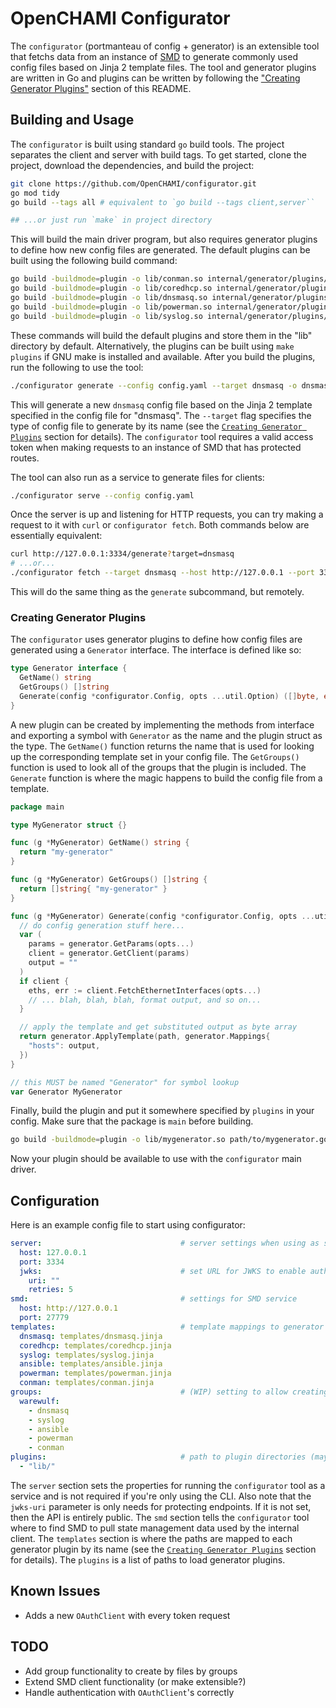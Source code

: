 # OpenCHAMI Configurator

The `configurator` (portmanteau of config + generator) is an extensible tool that fetchs data from an instance of [SMD](https://github.com/OpenCHAMI/smd) to generate commonly used config files based on Jinja 2 template files. The tool and generator plugins are written in Go and plugins can be written by following the ["Creating Generator Plugins"](#creating-generator-plugins) section of this README.

## Building and Usage

The `configurator` is built using standard `go` build tools. The project separates the client and server with build tags. To get started, clone the project, download the dependencies, and build the project:

```bash
git clone https://github.com/OpenCHAMI/configurator.git
go mod tidy
go build --tags all # equivalent to `go build --tags client,server``

## ...or just run `make` in project directory
```

This will build the main driver program, but also requires generator plugins to define how new config files are generated. The default plugins can be built using the following build command:

```bash
go build -buildmode=plugin -o lib/conman.so internal/generator/plugins/conman/conman.go
go build -buildmode=plugin -o lib/coredhcp.so internal/generator/plugins/coredhcp/coredhcp.go
go build -buildmode=plugin -o lib/dnsmasq.so internal/generator/plugins/dnsmasq/dnsmasq.go
go build -buildmode=plugin -o lib/powerman.so internal/generator/plugins/powerman/powerman.go
go build -buildmode=plugin -o lib/syslog.so internal/generator/plugins/syslog/syslog.go
```

These commands will build the default plugins and store them in the "lib" directory by default. Alternatively, the plugins can be built using `make plugins` if GNU make is installed and available. After you build the plugins, run the following to use the tool:

```bash
./configurator generate --config config.yaml --target dnsmasq -o dnsmasq.conf
```

This will generate a new `dnsmasq` config file based on the Jinja 2 template specified in the config file for "dnsmasq". The `--target` flag specifies the type of config file to generate by its name (see the [`Creating Generator Plugins`](#creating-generator-plugins) section for details). The `configurator` tool requires a valid access token when making requests to an instance of SMD that has protected routes.

The tool can also run as a service to generate files for clients:

```bash
./configurator serve --config config.yaml
```

Once the server is up and listening for HTTP requests, you can try making a request to it with `curl` or `configurator fetch`. Both commands below are essentially equivalent:

```bash
curl http://127.0.0.1:3334/generate?target=dnsmasq
# ...or...
./configurator fetch --target dnsmasq --host http://127.0.0.1 --port 3334
```

This will do the same thing as the `generate` subcommand, but remotely.

### Creating Generator Plugins

The `configurator` uses generator plugins to define how config files are generated using a `Generator` interface.  The interface is defined like so:

```go
type Generator interface {
  GetName() string
  GetGroups() []string
  Generate(config *configurator.Config, opts ...util.Option) ([]byte, error)
}
```

A new plugin can be created by implementing the methods from interface and exporting a symbol with `Generator` as the name and the plugin struct as the type. The `GetName()` function returns the name that is used for looking up the corresponding template set in your config file. The `GetGroups()` function is used to look all of the groups that the plugin is included. The `Generate` function is where the magic happens to build the config file from a template.

```go
package main

type MyGenerator struct {}

func (g *MyGenerator) GetName() string {
  return "my-generator"
}

func (g *MyGenerator) GetGroups() []string {
  return []string{ "my-generator" }
}

func (g *MyGenerator) Generate(config *configurator.Config, opts ...util.Option) ([]byte, error) {
  // do config generation stuff here...
  var (
    params = generator.GetParams(opts...)
    client = generator.GetClient(params)
    output = ""
  )
  if client {
    eths, err := client.FetchEthernetInterfaces(opts...)
    // ... blah, blah, blah, format output, and so on...
  }

  // apply the template and get substituted output as byte array
  return generator.ApplyTemplate(path, generator.Mappings{
    "hosts": output,
  })
}

// this MUST be named "Generator" for symbol lookup
var Generator MyGenerator
```

Finally, build the plugin and put it somewhere specified by `plugins` in your config. Make sure that the package is `main` before building.

```bash
go build -buildmode=plugin -o lib/mygenerator.so path/to/mygenerator.go
```

Now your plugin should be available to use with the `configurator` main driver.

## Configuration

Here is an example config file to start using configurator:

```yaml
server:                               # server settings when using as service
  host: 127.0.0.1
  port: 3334
  jwks:                               # set URL for JWKS to enable auth
    uri: ""
    retries: 5
smd:                                  # settings for SMD service
  host: http://127.0.0.1
  port: 27779
templates:                            # template mappings to generator plugins (by name)
  dnsmasq: templates/dnsmasq.jinja
  coredhcp: templates/coredhcp.jinja
  syslog: templates/syslog.jinja
  ansible: templates/ansible.jinja
  powerman: templates/powerman.jinja
  conman: templates/conman.jinja
groups:                               # (WIP) setting to allow creating configs by groups
  warewulf:
    - dnsmasq
    - syslog
    - ansible
    - powerman
    - conman
plugins:                              # path to plugin directories (may change to include files as well)
  - "lib/"
```

The `server` section sets the properties for running the `configurator` tool as a service and is not required if you're only using the CLI. Also note that the `jwks-uri` parameter is only needs for protecting endpoints. If it is not set, then the API is entirely public. The `smd` section tells the `configurator` tool where to find SMD to pull state management data used by the internal client. The `templates` section is where the paths are mapped to each generator plugin by its name (see the [`Creating Generator Plugins`](#creating-generator-plugins) section for details). The `plugins` is a list of paths to load generator plugins.

## Known Issues

- Adds a new `OAuthClient` with every token request

## TODO

- Add group functionality to create by files by groups
- Extend SMD client functionality (or make extensible?)
- Handle authentication with `OAuthClient`'s correctly
